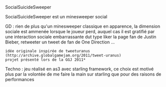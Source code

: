 SocialSuicideSweeper

SocialSuicideSweeper est un minesweeper social

GD :
	rien de plus qu'un minesweeper classique en apparence,
	la dimension sociale est ammenée lorsque le joueur perd,
	auquel cas il est gratifié par une interaction sociale embarrassante dut type
	liker la page fan de Justin Bieber, retweeter un tweet de fan de One Direction ...
	
	idée originale inspirée de tweeturanus (http://archive.globalgamejam.org/2011/tweet-uranus)
	projet présenté lors de la GGJ 2011*
	
Techno :
	jeu réalisé en as3 avec starling framework,
	ce choix est motivé plus par la volontée de me faire la main
	sur starling que pour des raisons de performances